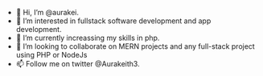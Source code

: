 - 👋 Hi, I’m @aurakei.
- 👀 I’m interested in fullstack software development and app development.
- 🌱 I’m currently increassing my skills in php.
- 💞️ I’m looking to collaborate on MERN projects and any full-stack project using PHP or NodeJs
- 📫 Follow me on twitter @Aurakeith3.

<!---
aurakei/aurakei is a ✨ special ✨ repository because its `README.md` (this file) appears on your GitHub profile.
You can click the Preview link to take a look at your changes.
--->
